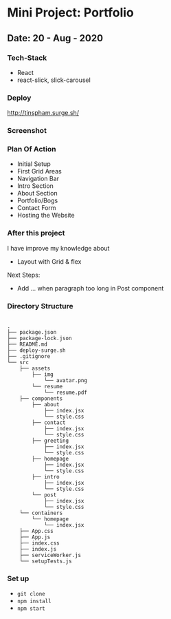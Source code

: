 # Mini Project: Portfolio

## Date: 20 - Aug - 2020

### Tech-Stack

- React
- react-slick, slick-carousel

### Deploy

http://tinspham.surge.sh/

### Screenshot

### Plan Of Action

- Initial Setup
- First Grid Areas
- Navigation Bar
- Intro Section
- About Section
- Portfolio/Bogs
- Contact Form
- Hosting the Website

### After this project

I have improve my knowledge about

- Layout with Grid & flex

Next Steps:

- Add ... when paragraph too long in Post component

### Directory Structure

```

.
├── package.json
├── package-lock.json
├── README.md
├── deploy-surge.sh
├── .gitignore
└── src
    ├── assets
        ├── img
            └── avatar.png
        └── resume
            └── resume.pdf
    ├── components
        ├── about
            ├── index.jsx
            └── style.css
        ├── contact
            ├── index.jsx
            └── style.css
        ├── greeting
            ├── index.jsx
            └── style.css
        ├── homepage
            ├── index.jsx
            └── style.css
        ├── intro
            ├── index.jsx
            └── style.css
        └── post
            ├── index.jsx
            └── style.css
    └── containers
        └── homepage
            └── index.jsx
    ├── App.css
    ├── App.js
    ├── index.css
    ├── index.js
    ├── serviceWorker.js
    └── setupTests.js
```

### Set up

- `git clone`
- `npm install`
- `npm start`
